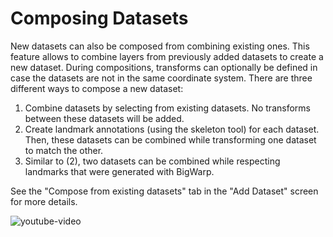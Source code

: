 # Composing Datasets

New datasets can also be composed from combining existing ones.
This feature allows to combine layers from previously added datasets to create a new dataset.
During compositions, transforms can optionally be defined in case the datasets are not in the same coordinate system.
There are three different ways to compose a new dataset:

1. Combine datasets by selecting from existing datasets. No transforms between these datasets will be added.
2. Create landmark annotations (using the skeleton tool) for each dataset. Then, these datasets can be combined while transforming one dataset to match the other.
3. Similar to (2), two datasets can be combined while respecting landmarks that were generated with BigWarp.

See the "Compose from existing datasets" tab in the "Add Dataset" screen for more details.

![youtube-video](https://www.youtube.com/embed/BV6Hw9v3pao)

